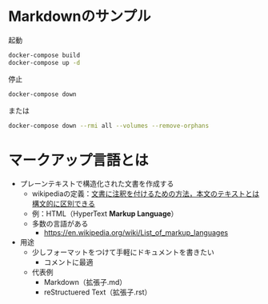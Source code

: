 # Markdownのサンプル

起動

```bash
docker-compose build
docker-compose up -d
```

停止

```bash
docker-compose down
```

または

```bash
docker-compose down --rmi all --volumes --remove-orphans
```



# マークアップ言語とは

- プレーンテキストで構造化された文書を作成する
  - wikipediaの定義：[文書に注釈を付けるための方法，本文のテキストとは構文的に区別できる](https://en.wikipedia.org/wiki/Markup_language)
  - 例：HTML（HyperText **Markup Language**）
  - 多数の言語がある
    - https://en.wikipedia.org/wiki/List_of_markup_languages
- 用途
  - 少しフォーマットをつけて手軽にドキュメントを書きたい
    - コメントに最適
  - 代表例
    - Markdown（拡張子.md）
    - reStructuered Text（拡張子.rst）
